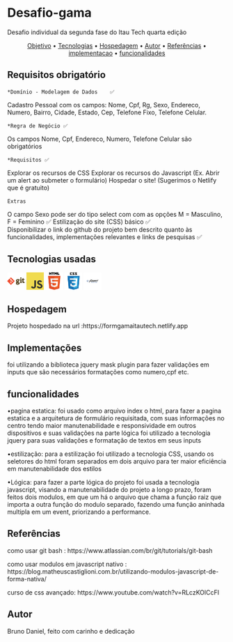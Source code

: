 # Desafio-gama
Desafio individual da segunda fase do Itau Tech quarta edição

<p align="center">
 <a href="#objetivo">Objetivo</a> •
 <a href="#tecnologias">Tecnologias</a> • 
 <a href="#hospedagem">Hospedagem</a> • 
 <a href="#autor">Autor</a> • 
 <a href="#referencia">Referências</a> • 
 <a href="#implementacao">implementacao</a> • 
 <a href="#funcionalidades">funcionalidades</a>
</p>

<h2 id="objetivo">Requisitos obrigatório</h2>

    *Domínio - Modelagem de Dados    ✅
Cadastro Pessoal com os campos: Nome,
Cpf, Rg, Sexo, Endereco, Numero, Bairro,
 Cidade, Estado, Cep, Telefone Fixo, Telefone Celular.    

    *Regra de Negócio ✅
Os campos Nome, Cpf, Endereco, Numero, Telefone Celular são obrigatórios 

    *Requisitos ✅
Explorar os recursos de CSS
Explorar os recursos do Javascript (Ex. Abrir um alert ao submeter o formulário)
Hospedar o site! (Sugerimos o Netlify que é gratuito) 

    Extras
O campo Sexo pode ser do tipo select com com as opções M = Masculino, F = Feminino ✅
Estilização do site (CSS) básico  ✅  
Disponibilizar o link do github do projeto bem descrito quanto às funcionalidades, implementações relevantes e links de pesquisas ✅

 <h2>Tecnologias usadas</h2>
<p id="tecnologias">
 <code><img height="40" src="https://raw.githubusercontent.com/github/explore/80688e429a7d4ef2fca1e82350fe8e3517d3494d/topics/git/git.png"></code>
 <code><img height="40" src="https://raw.githubusercontent.com/github/explore/80688e429a7d4ef2fca1e82350fe8e3517d3494d/topics/javascript/javascript.png"></code>
 <code><img height="40" src="https://raw.githubusercontent.com/github/explore/80688e429a7d4ef2fca1e82350fe8e3517d3494d/topics/html/html.png"></code>
 <code><img height="40" src="https://raw.githubusercontent.com/github/explore/80688e429a7d4ef2fca1e82350fe8e3517d3494d/topics/css/css.png"></code>
 <code><img height="40" src="https://raw.githubusercontent.com/github/explore/80688e429a7d4ef2fca1e82350fe8e3517d3494d/topics/jquery/jquery.png"></code>
</p>
 <h2>Hospedagem</h2>
 <p id="#hospedagem">Projeto hospedado na url :<a src="https://formgamaitautech.netlify.app">https://formgamaitautech.netlify.app</a></p>

 <h2 id="implementacao">Implementações</h2>
 <p> foi utilizando a biblioteca jquery mask plugin para fazer validações em inputs 
 que são necessários formatações como numero,cpf etc.
</p>

<h2 id="funcionalidades">funcionalidades</h2>
<p>•pagina estatica: foi usado como arquivo index o html, para fazer a pagina estatica
e a arquitetura de formulário requisitada, com suas informações no centro tendo maior manutenabilidade e responsividade em outros dispositivos e suas validações na parte lógica foi utilizado a tecnologia jquery para suas validações e formatação de textos em seus inputs</p>
<p>•estilização: para a estilização foi utilizado a tecnologia CSS, usando os seletores do html foram separados em dois arquivo para ter maior eficiência em manutenabilidade dos estilos
</p>
<p>•Lógica: para fazer a parte lógica do projeto foi usada a tecnologia javascript, visando a manutenabilidade do projeto a longo prazo, foram feitos dois modulos, em que um há o arquivo que chama a função raiz que importa a outra função do modulo separado,
fazendo uma função aninhada multipla em um event, priorizando a performance.
</p>
 <h2 >Referências</h2>

 <p id="referencia">como usar git bash : https://www.atlassian.com/br/git/tutorials/git-bash</p>

 <p>como usar modulos em javascript nativo : https://blog.matheuscastiglioni.com.br/utilizando-modulos-javascript-de-forma-nativa/</p>
 <p>curso de css avançado: https://www.youtube.com/watch?v=RLczKOlCcFI</p>

  <h2>Autor</h2>
 <p id="autor">Bruno Daniel, feito com carinho e dedicação</p>